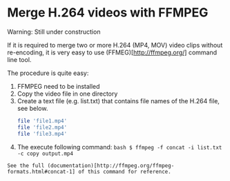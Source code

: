 Merge H.264 videos with FFMPEG
================================

Warning: Still under construction

If it is required to merge two or more H.264 (MP4, MOV) video clips without re-encoding, it is very easy to use (FFMEG)[http://ffmpeg.org/] command line tool.

The procedure is quite easy:

   1. FFMPEG need to be installed
   2. Copy the video file in one directory
   3. Create a text file (e.g. list.txt) that contains file names of the H.264 file, see below.
		```bash
		file 'file1.mp4'
		file 'file2.mp4'
		file 'file3.mp4'
   		```    
   4. The execute following command:
	```bash
	$ ffmpeg -f concat -i list.txt -c copy output.mp4	
	```


	See the full (documentation)[http://ffmpeg.org/ffmpeg-formats.html#concat-1] of this command for reference.